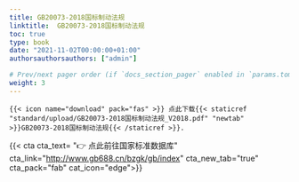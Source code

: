 ```yaml
---
title: GB20073-2018国标制动法规
linktitle:  GB20073-2018国标制动法规
toc: true
type: book
date: "2021-11-02T00:00:00+01:00"
authorsauthorsauthors: ["admin"]

# Prev/next pager order (if `docs_section_pager` enabled in `params.toml`)
weight: 3
---
```



```
{{< icon name="download" pack="fas" >}} 点此下载{{< staticref "standard/upload/GB20073-2018国标制动法规_V2018.pdf" "newtab" >}}GB20073-2018国标制动法规{{< /staticref >}}.
```

{{< cta cta_text= "👉 点此前往国家标准数据库" cta_link="http://www.gb688.cn/bzgk/gb/index" cta_new_tab="true" cta_pack="fab" cat_icon="edge">}}